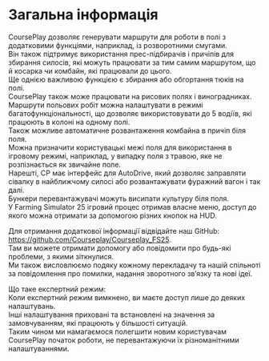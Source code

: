 # Загальна інформація
  
CoursePlay дозволяє генерувати маршрути для роботи в полі з додатковими функціями, наприклад, із розворотними смугами.   
Він також підтримує використання прес-підбирачів і причіпів для збирання силосів, які можуть працювати за тим самим маршрутом, що й косарка чи комбайн, які працювали до цього.    
Ще однією важливою функцією є збирання або обгортання тюків на полі.    
CoursePlay також може працювати на рисових полях і виноградниках.    
Маршрути польових робіт можна налаштувати в режимі багатофункціональності, що дозволяє використовувати до 5 водіїв, які працюють в колоні на одному полі.   
Також можливе автоматичне розвантаження комбайна в причіп біля поля.  
Можна призначити користувацькі межі поля для використання в ігровому режимі, наприклад, у випадку поля з травою, яке не розпізнається як звичайне поле.  
Нарешті, CP має інтерфейс для AutoDrive, який дозволяє заправляти сівалку в найближчому силосі або розвантажувати фуражний вагон і так далі.  
Бункери перевантажувачі можуть висипати культуру біля поля.  
У Farming Simulator 25 ігровий процес отримав власне меню, доступ до якого можна отримати за допомогою різних кнопок на HUD.  
  
Для отримання додаткової інформації відвідайте наш GitHub: https://github.com/Courseplay/Courseplay_FS25.    
Там ви можете отримати допомогу або повідомити про будь-які проблеми, з якими зіткнулися.    
Ми також висловлюємо подяку кожному перекладачу та нашій спільноті за повідомлення про помилки, надання зворотного зв’язку та нові ідеї.    
  
Що таке експертний режим:  
Коли експертний режим вимкнено, ви маєте доступ лише до деяких налаштувань.  
Інші налаштування приховані та встановлені на значення за замовчуванням, які працюють у більшості ситуацій.  
Таким чином ми намагаємося полегшити новим користувачам CoursePlay початок роботи, не перевантажуючи їх різноманітними налаштуваннями.  


